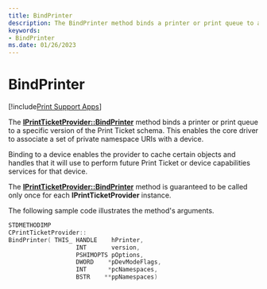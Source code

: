 ```yaml
---
title: BindPrinter
description: The BindPrinter method binds a printer or print queue to a specific version of the Print Ticket schema.
keywords:
- BindPrinter
ms.date: 01/26/2023
---
```


# BindPrinter

[!include[Print Support Apps](../includes/print-support-apps.md)]

The [**IPrintTicketProvider::BindPrinter**](/windows-hardware/drivers/ddi/prdrvcom/nf-prdrvcom-iprintticketprovider-bindprinter) method binds a printer or print queue to a specific version of the Print Ticket schema. This enables the core driver to associate a set of private namespace URIs with a device.

Binding to a device enables the provider to cache certain objects and handles that it will use to perform future Print Ticket or device capabilities services for that device.

The [**IPrintTicketProvider::BindPrinter**](/windows-hardware/drivers/ddi/prdrvcom/nf-prdrvcom-iprintticketprovider-bindprinter) method is guaranteed to be called only once for each **IPrintTicketProvider** instance.

The following sample code illustrates the method's arguments.

```cpp
STDMETHODIMP 
CPrintTicketProvider::
BindPrinter( THIS_ HANDLE    hPrinter,
                   INT       version,
                   PSHIMOPTS pOptions,
                   DWORD    *pDevModeFlags,
                   INT      *pcNamespaces,
                   BSTR    **ppNamespaces)
```
